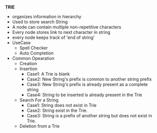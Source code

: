 **TRIE**

  - organizes information in hierarchy
  - Used to store search String
  - A node can contain multiple non-repetitive characters
  - Every node stores link to next character in string
  - every node keeps track of 'end of string'
  - UseCase
    - Spell Checker
    - Auto Completion
  - Common Opearation
    - Creation
    - Insertion
      - Case1: A Trie is blank
      - Case2: New String's prefix is common to another string prefix
      - Case3: New String's prefix is already present as a complete string
      - Case4: String to be inserted is already present in the Trie
    - Search For a String
      - Case1: String does not exist in Trie
      - Case2: String exist in the Trie.
      - Case3: String is a prefix of another string but does not exist in Trie.
    - Deletion from a Trie